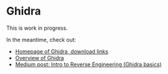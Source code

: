 # Ghidra

This is work in progress.

In the meantime, check out:

- [Homepage of Ghidra, download links](https://ghidra-sre.org/)
- [Overview of Ghidra](https://www.csoonline.com/article/3393246/how-to-get-started-using-ghidra-the-free-reverse-engineering-tool.html)
- [Medium post: Intro to Reverse Engineering (Ghidra basics)](https://medium.com/swlh/intro-to-reverse-engineering-45b38370384)
